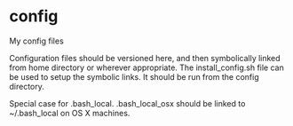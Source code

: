 # config
My config files

Configuration files should be versioned here, and then symbolically linked from home directory or wherever appropriate. 
The install_config.sh file can be used to setup the symbolic links. It
should be run from the config directory. 

Special case for .bash_local. .bash_local_osx should be linked to ~/.bash_local on OS X machines. 
